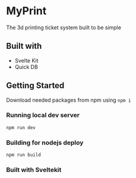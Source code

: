 # MyPrint
The 3d printing ticket system built to be simple

## Built with 
* Svelte Kit
* Quick DB

## Getting Started 
Download needed packages from npm using 
``npm i``

### Running local dev server
``npm run dev``

### Building for nodejs deploy
``npm run build``

### Built with Sveltekit
